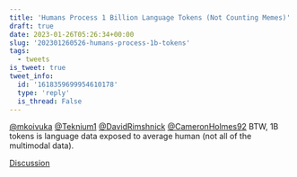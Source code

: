 ```yaml
---
title: 'Humans Process 1 Billion Language Tokens (Not Counting Memes)'
draft: true
date: 2023-01-26T05:26:34+00:00
slug: '202301260526-humans-process-1b-tokens'
tags:
  - tweets
is_tweet: true
tweet_info:
  id: '1618359699954610178'
  type: 'reply'
  is_thread: False
---
```




[@mkoivuka](https://x.com/mkoivuka) [@Teknium1](https://x.com/Teknium1) [@DavidRimshnick](https://x.com/DavidRimshnick) [@CameronHolmes92](https://x.com/CameronHolmes92) BTW, 1B tokens is language data exposed to average human (not all of the multimodal data).

[Discussion](https://x.com/sytelus/status/1618359699954610178)
